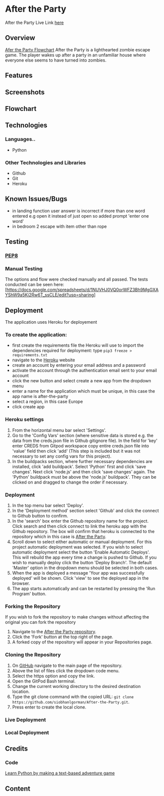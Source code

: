 # After the Party
After the Party Live Link [here](https://after-the-party.herokuapp.com/)
## Overview
[Afer the Party Flowchart](https://github.com/siobhanlgorman/After-the-Party/blob/main/documentation/After%20the%20party.png)
After the Party is a lighthearted zombie escape game. The player wakes up after a party in an unfamiliar house where everyone else seems to have turned into zombies.
## Features
## Screenshots
## Flowchart
## Technologies
### Languages.. 
  * Python
### Other Technologies and Libraries
* Github
* Git
* Heroku
## Known Issues/Bugs

  * in landing function user answer is incorrect if more than one word entered e.g open it instead of just open so added prompt 'enter one word'
  * in bedroom 2 escape with item other than rope
## Testing
### [PEP8](http://pep8online.com/)
### Manual Testing
The options and flow were checked manually and all passed. The tests conducted can be seen here: [https://docs.google.com/spreadsheets/d/1NUVHJ0VQ0orWFZ3Bh9MgGXAYShW9a5Ki2Rw6T_ssCLE/edit?usp=sharing]
## Deployment
The application uses Heroku for deployement

### To create the application:
* first create the requirements file the Heroku will use to import the dependencies required for deployment: type `pip3 freeze > requirements.txt`
* navigate to the [Heroku](https://www.heroku.com/) website
* create an account by entering your email address and a password
* activate the account through the authentication email sent to your email account
* click the new button and select create a new app from the dropdown menu
* enter a name for the application which must be unique, in this case the app name is after-the-party
* select a region, in this case Europe
* click create app

### Heroku settings
1. From the horizontal menu bar select 'Settings'.
2. Go to the 'Config Vars' section (where sensitive data is stored e.g. the data from the creds.json file in Github gitignore file).  In the field for 'key' enter CREDS from Gitpod workspace copy entire creds.json file into 'value' field then click 'add' (This step is included but it was not necessary to set any config vars for this project).
3. In the buildpacks section, where further necessary dependencies are installed, click 'add buildpack'. Select 'Python' first and click 'save changes'. Next click 'node.js' and then click 'save changes' again. The 'Python' buildpack must be above the 'node.js' buildpack'. They can be clicked on and dragged to change the order if necessary.
### Deployment
1. In the top menu bar select 'Deploy'.
2. In the 'Deployment method' section select 'Github' and click the connect to Github button to confirm.
3. In the 'search' box enter the Github repository name for the project. Click search and then click connect to link the heroku app with the Github repository. The box will confirm that heroku is connected to the repository which in this case is [After the Party](https://github.com/siobhanlgorman/After-the-Party).
4. Scroll down to select either automatic or manual deployment. For this project automatic deployment was selected. If you wish to select automatic deployment select the button 'Enable Automatic Deploys'. This will rebuild the app every time a change is pushed to Github. If you wish to manually deploy click the button 'Deploy Branch'. The default 'Master' option in the dropdown menu should be selected in both cases.
5. When the app is deployed a message 'Your app was successfully deployed' will be shown. Click 'view' to see the deployed app in the browser.
6. The app starts automatically and can be restarted by pressing the 'Run Program' button.
### Forking the Repository
If you wish to fork the repository to make changes without affecting the original you can fork the repository
1. Navigate to the [After the Party repository](https://github.com/siobhanlgorman/After-the-Party).
2. Click the 'Fork' button at the top right of the page.
3. A forked copy of the repository will appear in your Repositories page.
### Cloning the Repository
1. On [GitHub](https://github.com/) navigate to the main page of the repository.
2. Above the list of files click the dropdown code menu.
3. Select the https option and copy the link.
4. Open the GitPod Bash terminal.
5. Change the current working directory to the desired destination location.
6. Type the git clone command with the copied URL: `git clone https://github.com/siobhanlgorman/After-the-Party.git`.
7. Press enter to create the local clone.

### Live Deployment
### Local Deployment
## Credits
### Code
  [Learn Python by making a text-based adventure game](https://coding-grace-guide.readthedocs.io/en/latest/guide/lessonplans/beginners-python-text-based-adventure.html)
## Content